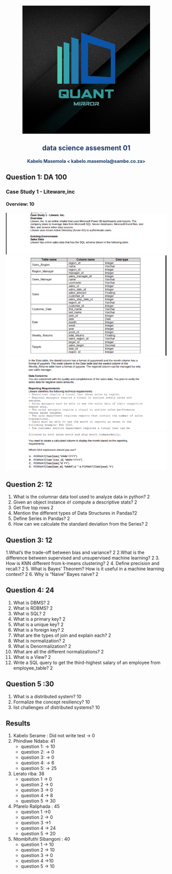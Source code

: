 <p align="center" style="background-color:"><img src="https://raw.githubusercontent.com/quantmirror/notes/master/assets/logo.jpeg?token=GHSAT0AAAAAABSSDUBE4DOCZIWGTDVZ4AZ6YSDD4FQ"  width="400"></p>
<p align="center"><h2 style="color: #193967; text-align: center">
    data science assesment 01
</h2></p>
<p align="center"><h4 style="color: #193967; text-align: center">
    Kabelo Masemola < kabelo.masemola@sambe.co.za>
</h4></p>


## Question 1: DA 100 
### Case Study 1 - Liteware,inc 

#### Overview: 10 

<img src="q1_p1.png" /><br>
<img src="q1_p2.png" /><br>
<img src="q1_p3.png" /><br>
<img src="q1_p4.png" /><br>


## Question 2: 12 

1. What is the columnar data tool used to analyze data in python? 2
2. Given an object instance `df` compute a descriptive stats? 2
3. Get five top rows 2
4. Mention the different types of Data Structures in Pandas?2
5. Define Series in Pandas? 2 
6.  How can we calculate the standard deviation from the Series? 2

## Question 3: 12 
1.What’s the trade-off between bias and variance? 2
2.What is the difference between supervised and unsupervised machine learning? 2
3. How is KNN different from k-means clustering? 2
4.  Define precision and recall.? 2
5. What is Bayes’ Theorem? How is it useful in a machine learning context? 2
6. Why is “Naive” Bayes naive? 2

## Question 4: 24
1.  What is DBMS? 2 
2.  What is RDBMS? 2 
3.  What is SQL? 2
4.  What is a primary key? 2 
5.  What is a unique key? 2 
6.  What is a foreign key? 2 
7.  What are the types of join and explain each? 2 
8.  What is normalization? 2 
9.  What is Denormalization? 2 
10. What are all the different normalizations? 2 
11. What is a View? 2 
12. Write a SQL query to get the third-highest salary of an employee from employee_table? 2

## Question 5 :30 
1. What is a distributed system?  10 
2. Formalize the concept resiliency? 10 
3. list challenges of distributed systems? 10 

## Results 
1. Kabelo Serame : Did not write test -> 0
2. Phindiwe Ndaba: 41  
   - question 1: -> 10 
   - question 2: -> 0 
   - question 3: ->  0 
   - question 4: -> 6
   - question 5: -> 25 
3. Lerato riba: 38
   - question 1 -> 0 
   - question 2 -> 0
   - question 3 -> 0 
   - question 4 -> 8 
   - question 5 -> 30 
4. Pfarelo Raliphada : 45
   - question 1 ->0 
   - question 2 -> 0 
   - question 3 ->1 
   - question 4 -> 24 
   - question 5 -> 20 
5. Ntombifuthi Sibangoni : 40 
   - question 1 -> 10 
   - question 2 -> 10 
   - question 3 -> 0 
   - question 4 ->10 
   - question 5 -> 10 





